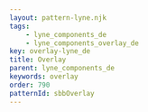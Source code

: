 ```yaml
---
layout: pattern-lyne.njk
tags: 
    - lyne_components_de
    - lyne_components_overlay_de
key: overlay-lyne_de
title: Overlay
parent: lyne_components_de
keywords: overlay
order: 790
patternId: sbbOverlay
---
```

